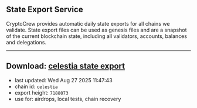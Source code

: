 ## State Export Service
CryptoCrew provides automatic daily state exports for all chains we validate. State export files can be used as genesis files and are a snapshot of the current blockchain state, including all validators, accounts, balances and delegations.

---
**Download: [celestia state export](https://dl-eu2.ccvalidators.com/SERVICE/celestia/celestia_export_7188073.json)**
---

- last updated: Wed Aug 27 2025 11:47:43
- chain id: `celestia`
- export height: `7188073`
- use for: airdrops, local tests, chain recovery
